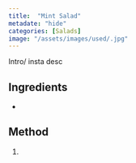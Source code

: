```yaml
---
title:  "Mint Salad"
metadate: "hide"
categories: [Salads]
image: "/assets/images/used/.jpg"
---
```


Intro/ insta desc 

## Ingredients

- 

## Method

1. 

